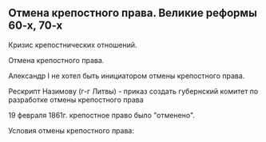 
## Отмена крепостного права. Великие реформы 60-х, 70-х  

Кризис крепостнических отношений.

Отмена крепостного права. 

Александр I не хотел быть инициатором отмены крепостного права. 

Рескрипт Назимову (г-г Литвы) - приказ создать губернский комитет по разработке отмены крепостного права 

19 февраля 1861г. крепостное право было "отменено".

Условия отмены крепостного права:
